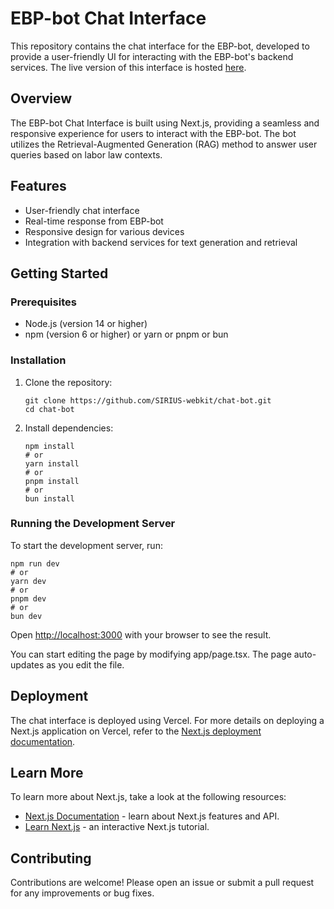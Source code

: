 # EBP-bot Chat Interface

This repository contains the chat interface for the EBP-bot, developed to provide a user-friendly UI for interacting with the EBP-bot's backend services. The live version of this interface is hosted [here](https://ebp-bot.vercel.app/).

## Overview

The EBP-bot Chat Interface is built using Next.js, providing a seamless and responsive experience for users to interact with the EBP-bot. The bot utilizes the Retrieval-Augmented Generation (RAG) method to answer user queries based on labor law contexts.

## Features

- User-friendly chat interface
- Real-time response from EBP-bot
- Responsive design for various devices
- Integration with backend services for text generation and retrieval

## Getting Started

### Prerequisites

- Node.js (version 14 or higher)
- npm (version 6 or higher) or yarn or pnpm or bun

### Installation

1. Clone the repository:
   ```
   git clone https://github.com/SIRIUS-webkit/chat-bot.git
   cd chat-bot
   ```
   

2. Install dependencies:
   ```
   npm install
   # or
   yarn install
   # or
   pnpm install
   # or
   bun install
   ```
   

### Running the Development Server

To start the development server, run:
``` 
npm run dev
# or
yarn dev
# or
pnpm dev
# or
bun dev 
```

Open [http://localhost:3000](http://localhost:3000) with your browser to see the result.

You can start editing the page by modifying app/page.tsx. The page auto-updates as you edit the file.

## Deployment

The chat interface is deployed using Vercel. For more details on deploying a Next.js application on Vercel, refer to the [Next.js deployment documentation](https://nextjs.org/docs/deployment).

## Learn More

To learn more about Next.js, take a look at the following resources:
- [Next.js Documentation](https://nextjs.org/docs) - learn about Next.js features and API.
- [Learn Next.js](https://nextjs.org/learn) - an interactive Next.js tutorial.

## Contributing

Contributions are welcome! Please open an issue or submit a pull request for any improvements or bug fixes.
